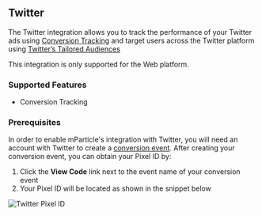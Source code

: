 
## Twitter

The Twitter integration allows you to track the performance of your Twitter ads using <a href="https://business.twitter.com/en/help/campaign-measurement-and-analytics/conversion-tracking-for-websites.html" target="_blank"> Conversion Tracking</a> and target users across the Twitter platform using <a href="https://business.twitter.com/en/targeting/tailored-audiences.html" target="_blank"> Twitter’s Tailored Audiences</a>

This integration is only supported for the Web platform.

### Supported Features
* Conversion Tracking

### Prerequisites

In order to enable mParticle's integration with Twitter, you will need an account with Twitter to create a [conversion event](https://business.twitter.com/en/help/campaign-measurement-and-analytics/conversion-tracking-for-websites.html).  After creating your conversion event, you can obtain your Pixel ID by:

1. Click the **View Code** link next to the event name of your conversion event
2. Your Pixel ID will be located as shown in the snippet below

![Twitter Pixel ID](twitter-pid.png)

